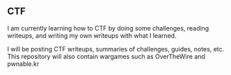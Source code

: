 ## CTF
I am currently learning how to CTF by doing some challenges, reading writeups,
and writing my own writeups with what I learned.

I will be posting CTF writeups, summaries of challenges, guides, notes, etc.
This repository will also contain wargames such as OverTheWire and pwnable.kr


